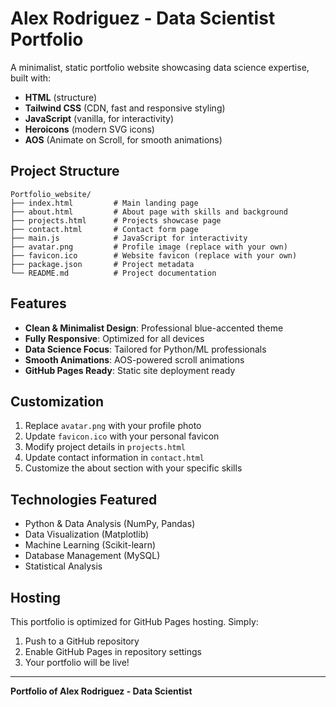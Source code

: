 # Alex Rodriguez - Data Scientist Portfolio

A minimalist, static portfolio website showcasing data science expertise, built with:
- **HTML** (structure)
- **Tailwind CSS** (CDN, fast and responsive styling)
- **JavaScript** (vanilla, for interactivity)
- **Heroicons** (modern SVG icons)
- **AOS** (Animate on Scroll, for smooth animations)

## Project Structure

```
Portfolio_website/
├── index.html         # Main landing page
├── about.html         # About page with skills and background
├── projects.html      # Projects showcase page
├── contact.html       # Contact form page
├── main.js            # JavaScript for interactivity
├── avatar.png         # Profile image (replace with your own)
├── favicon.ico        # Website favicon (replace with your own)
├── package.json       # Project metadata
└── README.md          # Project documentation
```

## Features

- **Clean & Minimalist Design**: Professional blue-accented theme
- **Fully Responsive**: Optimized for all devices
- **Data Science Focus**: Tailored for Python/ML professionals
- **Smooth Animations**: AOS-powered scroll animations
- **GitHub Pages Ready**: Static site deployment ready

## Customization

1. Replace `avatar.png` with your profile photo
2. Update `favicon.ico` with your personal favicon
3. Modify project details in `projects.html`
4. Update contact information in `contact.html`
5. Customize the about section with your specific skills

## Technologies Featured

- Python & Data Analysis (NumPy, Pandas)
- Data Visualization (Matplotlib)
- Machine Learning (Scikit-learn)
- Database Management (MySQL)
- Statistical Analysis

## Hosting

This portfolio is optimized for GitHub Pages hosting. Simply:
1. Push to a GitHub repository
2. Enable GitHub Pages in repository settings
3. Your portfolio will be live!

---

**Portfolio of Alex Rodriguez - Data Scientist**

